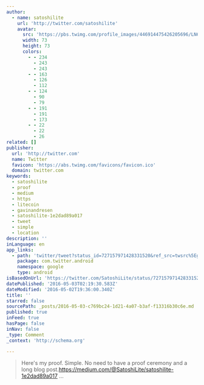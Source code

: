 ```yaml
---
author:
  - name: satoshilite
    url: 'http://twitter.com/satoshilite'
    avatar:
      src: 'https://pbs.twimg.com/profile_images/446914475426205696/LN6HayFM_bigger.png'
      width: 73
      height: 73
      colors:
        - - 234
          - 243
          - 243
        - - 163
          - 126
          - 112
        - - 124
          - 90
          - 79
        - - 191
          - 191
          - 173
        - - 22
          - 22
          - 26
related: []
publisher:
  url: 'http://twitter.com'
  name: Twitter
  favicon: 'https://abs.twimg.com/favicons/favicon.ico'
  domain: twitter.com
keywords:
  - satoshilite
  - proof
  - medium
  - https
  - litecoin
  - gavinandresen
  - satoshilite-1e2dad89a017
  - tweet
  - simple
  - location
description: ''
inLanguage: en
app_links:
  - path: 'twitter/tweet?status_id=727157971428331520&ref_src=twsrc%5Egoogle%7Ctwcamp%5Eandroidseo%7Ctwgr%5Estatus%7Ctwterm%5E727157971428331520'
    package: com.twitter.android
    namespace: google
    type: android
isBasedOnUrl: 'https://twitter.com/SatoshiLite/status/727157971428331520'
datePublished: '2016-05-03T02:19:30.583Z'
dateModified: '2016-05-02T19:36:00.340Z'
title: ''
starred: false
sourcePath: _posts/2016-05-03-c769bc24-1d21-4a07-b3af-f13316b30c6e.md
published: true
inFeed: true
hasPage: false
inNav: false
_type: Comment
_context: 'http://schema.org'

---
```

> Here's my proof. Simple. No need to have a proof ceremony and a long blog post.https://medium.com/@SatoshiLite/satoshilite-1e2dad89a017 ...